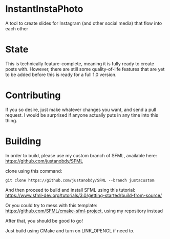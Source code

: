 # InstantInstaPhoto
A tool to create slides for Instagram (and other social media) that flow into each other

# State

This is technically feature-complete, meaning it is fully ready to create posts with. However, there are still some quality-of-life features that are yet to be added before this is ready for a full 1.0 version.

# Contributing

If you so desire, just make whatever changes you want, and send a pull request. I would be surprised if anyone actually puts in any time into this thing.

# Building

In order to build, please use my custom branch of SFML, available here: https://github.com/justanobdy/SFML

clone using this command:
```
git clone https://github.com/justanobdy/SFML --branch justacustom
```

And then proceed to build and install SFML using this tutorial: https://www.sfml-dev.org/tutorials/3.0/getting-started/build-from-source/

Or you could try to mess with this template: https://github.com/SFML/cmake-sfml-project, using my repository instead

After that, you should be good to go! 

Just build using CMake and turn on LINK_OPENGL if need to.